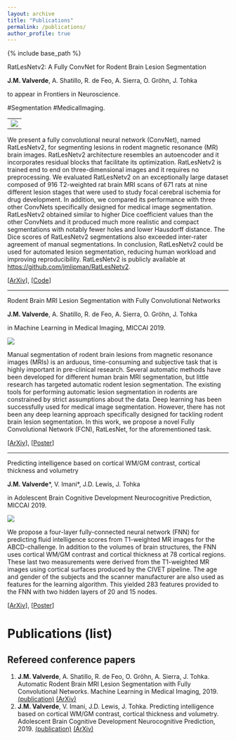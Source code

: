 ```yaml
---
layout: archive
title: "Publications"
permalink: /publications/
author_profile: true
---
```



{% include base_path %}

<div class="row">
    <div class="col-md-12" style="margin-bottom:10px;">
        <p class="p_p publication_title">RatLesNetv2: A Fully ConvNet for Rodent Brain Lesion Segmentation</p>
        <p class="p_p publication_authors"><span class="author"><b>J.M. Valverde</b></span>, <span class="author">A. Shatillo</span>, <span class="author">R. de Feo</span>, <span class="author">A. Sierra</span>, <span class="author">O. Gröhn</span>, <span class="author">J. Tohka</span></p>
        <p class="p_p publication_journal">to appear in Frontiers in Neuroscience.</p>
        <p class="p_p hashtags"><span class="segmentation">#Segmentation</span> <span class="medicalimaging">#MedicalImaging</span>.</p>
    </div>
    <div class="col-md-4 vcenter">
        <table><tr><td align="center" valign="center" width="100%"><img src="img_ratlesnetv2_20.png" class="img-paper"></td></tr></table>
    </div>
    <div class="col-md-8">
            <p class="p_p publication_abstract">We present a fully convolutional neural network (ConvNet), named RatLesNetv2, for segmenting lesions in rodent magnetic resonance (MR) brain images. RatLesNetv2 architecture resembles an autoencoder and it incorporates residual blocks that facilitate its optimization. RatLesNetv2 is trained end to end on three-dimensional images and it requires no preprocessing. We evaluated RatLesNetv2 on an exceptionally large dataset composed of 916 T2-weighted rat brain MRI scans of 671 rats at nine different lesion stages  that were used to study focal cerebral ischemia for drug development. In addition, we compared its performance with three other ConvNets specifically designed for medical image segmentation. RatLesNetv2 obtained similar to higher Dice coefficient values than the other ConvNets and it produced much more realistic and compact segmentations with notably fewer holes and lower Hausdorff distance. The Dice scores of RatLesNetv2 segmentations also exceeded inter-rater agreement of manual segmentations. In conclusion, RatLesNetv2 could be used for automated lesion segmentation, reducing human workload and improving reproducibility. RatLesNetv2 is publicly available at <a href="https://github.com/jmlipman/RatLesNetv2">https://github.com/jmlipman/RatLesNetv2</a>.</p>
            <p class="p_p publication_extra">[<a class="extra" href="https://arxiv.org/abs/2001.09138">ArXiv</a>], [<a class="extra" href="https://github.com/jmlipman/RatLesNetv2">Code</a>]</p>
        </div>
</div>

<hr>

<div class="row">
    <div class="col-md-12" style="margin-bottom:10px;">
        <p class="p_p publication_title">Rodent Brain MRI Lesion Segmentation with Fully Convolutional Networks</p>
        <p class="p_p publication_authors"><span class="author"><b>J.M. Valverde</b></span>, <span class="author">A. Shatillo</span>, <span class="author">R. de Feo</span>, <span class="author">A. Sierra</span>, <span class="author">O. Gröhn</span>, <span class="author">J. Tohka</span></p>
        <p class="p_p publication_journal">in Machine Learning in Medical Imaging, MICCAI 2019.</p>
    </div>
    <div class="col-md-4 vcenter"><img src="img_ratlesnet_19.png" class="img-paper"></div>
    <div class="col-md-8">
            <p class="p_p publication_abstract">Manual segmentation of rodent brain lesions from magnetic resonance images (MRIs) is an arduous, time-consuming and subjective task 
            that is highly important in pre-clinical research. Several automatic methods have been developed for different human brain MRI segmentation, but little research has 
            targeted automatic rodent lesion segmentation. The existing tools for performing automatic lesion segmentation in rodents are constrained by strict assumptions about 
            the data. Deep learning has been successfully used for medical image segmentation. However, there has not been any deep learning approach specifically designed for 
            tackling rodent brain lesion segmentation. In this work, we propose a novel Fully Convolutional Network (FCN), RatLesNet, for the aforementioned task.</p>
            <p class="p_p publication_extra">[<a class="extra" href="https://arxiv.org/abs/1908.08746">ArXiv</a>], [<a class="extra" href="{{ base_path }}/publications/poster_ratlesnet_19.pdf">Poster</a>]</p>
        </div>
</div>

<hr>

<div class="row">
<div class="col-md-12" style="margin-bottom:10px;">
    <p class="p_p publication_title">Predicting intelligence based on cortical WM/GM contrast, cortical thickness and volumetry</p>
        <p class="p_p publication_authors"><span class="author"><b>J.M. Valverde</b></span>*, <span class="author">V. Imani</span>*, <span class="author">J.D. Lewis</span>, <span class="author">J. Tohka</span></p>
        <p class="p_p publication_journal">in Adolescent Brain Cognitive Development Neurocognitive Prediction, MICCAI 2019.</p>
</div>
<div class="col-md-4 vcenter"><img src="img_abcd_19.png" class="img-paper"></div>
    <div class="col-md-8">
        <p class="p_p publication_abstract">We propose a four-layer fully-connected neural network (FNN) for predicting fluid intelligence scores from T1-weighted MR images 
        for the ABCD-challenge. In addition to the volumes of brain structures, the FNN uses cortical WM/GM contrast and cortical thickness at 78 cortical regions. These last 
        two measurements were derived from the T1-weighted MR images using cortical surfaces produced by the CIVET pipeline. The age and gender of the subjects and the scanner 
        manufacturer are also used as features for the learning algorithm. This yielded 283 features provided to the FNN with two hidden layers of 20 and 15 nodes.</p>
        <p class="p_p publication_extra">[<a class="extra" href="https://arxiv.org/abs/1909.05660">ArXiv</a>], [<a class="extra" href="{{ base_path }}/publications/poster_abcd_19.pdf">Poster</a>]</p>
    </div>
</div>

# Publications (list)
## Refereed conference papers
 1. **J.M. Valverde**, A. Shatillo, R. de Feo, O. Gröhn, A. Sierra, J. Tohka. Automatic Rodent Brain MRI Lesion Segmentation with Fully Convolutional Networks. Machine Learning in Medical Imaging, 2019. [(publication)](https://link.springer.com/chapter/10.1007%2F978-3-030-32692-0_23) [(ArXiv)](https://arxiv.org/abs/1908.08746)
 1. **J.M. Valverde**, V. Imani, J.D. Lewis, J. Tohka. Predicting intelligence based on cortical WM/GM contrast, cortical thickness and volumetry. Adolescent Brain Cognitive Development Neurocognitive Prediction, 2019. [(publication)](https://link.springer.com/chapter/10.1007%2F978-3-030-31901-4_7) [(ArXiv)](https://arxiv.org/abs/1909.05660)




